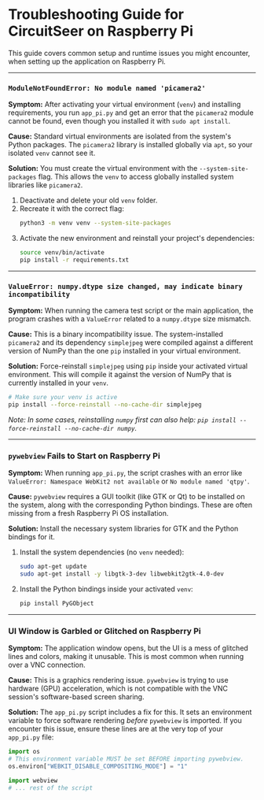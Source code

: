 # Troubleshooting Guide for CircuitSeer on Raspberry Pi

This guide covers common setup and runtime issues you might encounter, when setting up the application on Raspberry Pi.

---

### `ModuleNotFoundError: No module named 'picamera2'`

**Symptom:**
After activating your virtual environment (`venv`) and installing requirements, you run `app_pi.py` and get an error that the `picamera2` module cannot be found, even though you installed it with `sudo apt install`.

**Cause:**
Standard virtual environments are isolated from the system's Python packages. The `picamera2` library is installed globally via `apt`, so your isolated `venv` cannot see it.

**Solution:**
You must create the virtual environment with the `--system-site-packages` flag. This allows the `venv` to access globally installed system libraries like `picamera2`.

1.  Deactivate and delete your old `venv` folder.
2.  Recreate it with the correct flag:
    ```bash
    python3 -m venv venv --system-site-packages
    ```
3.  Activate the new environment and reinstall your project's dependencies:
    ```bash
    source venv/bin/activate
    pip install -r requirements.txt
    ```

---

### `ValueError: numpy.dtype size changed, may indicate binary incompatibility`

**Symptom:**
When running the camera test script or the main application, the program crashes with a `ValueError` related to a `numpy.dtype` size mismatch.

**Cause:**
This is a binary incompatibility issue. The system-installed `picamera2` and its dependency `simplejpeg` were compiled against a different version of NumPy than the one `pip` installed in your virtual environment.

**Solution:**
Force-reinstall `simplejpeg` using `pip` inside your activated virtual environment. This will compile it against the version of NumPy that is currently installed in your `venv`.

```bash
# Make sure your venv is active
pip install --force-reinstall --no-cache-dir simplejpeg
```
*Note: In some cases, reinstalling `numpy` first can also help: `pip install --force-reinstall --no-cache-dir numpy`.*

---

### `pywebview` Fails to Start on Raspberry Pi

**Symptom:**
When running `app_pi.py`, the script crashes with an error like `ValueError: Namespace WebKit2 not available` or `No module named 'qtpy'`.

**Cause:**
`pywebview` requires a GUI toolkit (like GTK or Qt) to be installed on the system, along with the corresponding Python bindings. These are often missing from a fresh Raspberry Pi OS installation.

**Solution:**
Install the necessary system libraries for GTK and the Python bindings for it.

1.  Install the system dependencies (no `venv` needed):
    ```bash
    sudo apt-get update
    sudo apt-get install -y libgtk-3-dev libwebkit2gtk-4.0-dev
    ```
2.  Install the Python bindings inside your activated `venv`:
    ```bash
    pip install PyGObject
    ```

---

### UI Window is Garbled or Glitched on Raspberry Pi

**Symptom:**
The application window opens, but the UI is a mess of glitched lines and colors, making it unusable. This is most common when running over a VNC connection.

**Cause:**
This is a graphics rendering issue. `pywebview` is trying to use hardware (GPU) acceleration, which is not compatible with the VNC session's software-based screen sharing.

**Solution:**
The `app_pi.py` script includes a fix for this. It sets an environment variable to force software rendering *before* `pywebview` is imported. If you encounter this issue, ensure these lines are at the very top of your `app_pi.py` file:

```python
import os
# This environment variable MUST be set BEFORE importing pywebview.
os.environ["WEBKIT_DISABLE_COMPOSITING_MODE"] = "1"

import webview
# ... rest of the script
```
